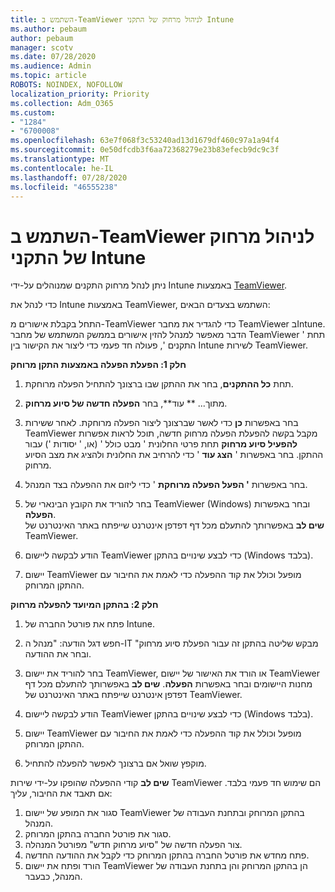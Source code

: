```yaml
---
title: השתמש ב-TeamViewer לניהול מרחוק של התקני Intune
ms.author: pebaum
author: pebaum
manager: scotv
ms.date: 07/28/2020
ms.audience: Admin
ms.topic: article
ROBOTS: NOINDEX, NOFOLLOW
localization_priority: Priority
ms.collection: Adm_O365
ms.custom:
- "1284"
- "6700008"
ms.openlocfilehash: 63e7f068f3c53240ad13d1679df460c97a1a94f4
ms.sourcegitcommit: 0e50dfcdb3f6aa72368279e23b83efecb9dc9c3f
ms.translationtype: MT
ms.contentlocale: he-IL
ms.lasthandoff: 07/28/2020
ms.locfileid: "46555238"
---
```

# <a name="use-teamviewer-to-remotely-administer-intune-devices"></a>השתמש ב-TeamViewer לניהול מרחוק של התקני Intune

ניתן לנהל מרחוק התקנים שמנוהלים על-ידי Intune באמצעות [TeamViewer](https://www.teamviewer.com/).

כדי לנהל את Intune באמצעות TeamViewer, השתמש בצעדים הבאים: 

התחל בקבלת אישורים מ-TeamViewer כדי להגדיר את מחבר TeamViewer בIntune. הדבר מאפשר למנהל להזין אישורים בממשק המשתמש של מחבר TeamViewer תחת ' התקנים ', פעולה חד פעמי כדי ליצור את הקישור בין Intune לשירות TeamViewer.

**חלק 1: הפעלת הפעלה באמצעות התקן מרוחק**

1. תחת **כל ההתקנים**, בחר את ההתקן שבו ברצונך להתחיל הפעלה מרוחקת.
2. מתוך... ** עוד**, בחר **הפעלה חדשה של סיוע מרחוק**.
3. בחר באפשרות **כן** כדי לאשר שברצונך ליצור הפעלה מרוחקת.
    לאחר ששירות TeamViewer מקבל בקשה להפעלת הפעלה מרחוק חדשה, תוכל לראות אפשרות **להפעיל סיוע מרחוק** תחת פרטי החלונית ' מבט כולל ' (או, ' יסודות ') עבור ההתקן. בחר באפשרות ' **הצג עוד** ' כדי להרחיב את החלונית ולהציג את מצב הסיוע מרחוק.
4. בחר באפשרות **' הפעל הפעלה מרוחקת** ' כדי ליזום את ההפעלה בצד המנהל.
5. בחר להוריד את הקובץ הבינארי של TeamViewer (Windows) ובחר באפשרות **הפעלה**.<br/>
    **שים לב** באפשרותך להתעלם מכל דף דפדפן אינטרנט שייפתח באתר האינטרנט של TeamViewer.

6. הודע לבקשה ליישום TeamViewer כדי לבצע שינויים בהתקן (Windows בלבד).
7. יישום TeamViewer מופעל וכולל את קוד ההפעלה כדי לאמת את החיבור עם ההתקן המרוחק.

**חלק 2: בהתקן המיועד להפעלה מרחוק**

1. פתח את פורטל החברה של Intune.
2. חפש דגל הודעה: "מנהל ה-IT מבקש שליטה בהתקן זה עבור הפעלת סיוע מרחוק" ובחר את ההודעה.
3. בחר להוריד את יישום TeamViewer, או הורד את האישור של יישום TeamViewer מחנות היישומים ובחר באפשרות **הפעלה**.
    **שים לב** באפשרותך להתעלם מכל דף דפדפן אינטרנט שייפתח באתר האינטרנט של TeamViewer.

4. הודע לבקשה ליישום TeamViewer כדי לבצע שינויים בהתקן (Windows בלבד).
5. יישום TeamViewer מופעל וכולל את קוד ההפעלה כדי לאמת את החיבור עם ההתקן המרוחק.
6. מוקפץ שואל אם ברצונך לאפשר להפעלה להתחיל.

**שים לב** קודי ההפעלה שהופקו על-ידי שירות TeamViewer הם שימוש חד פעמי בלבד. אם תאבד את החיבור, עליך:

1. סגור את המופע של יישום TeamViewer בהתקן המרוחק ובתחנת העבודה של המנהל.
2. סגור את פורטל החברה בהתקן המרוחק.
3. צור הפעלה חדשה של "סיוע מרחוק חדש" מפורטל המנהלה.
4. פתח מחדש את פורטל החברה בהתקן המרוחק כדי לקבל את ההודעה החדשה.
5. הורד ופתח את יישום TeamViewer הן בהתקן המרוחק והן בתחנת העבודה של המנהל, כבעבר.